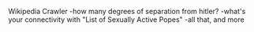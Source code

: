 Wikipedia Crawler
-how many degrees of separation from hitler?
-what's your connectivity with "List of Sexually Active Popes"
-all that, and more
